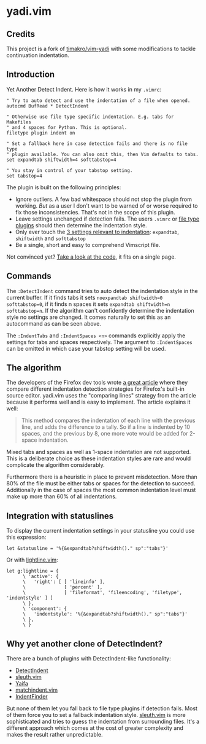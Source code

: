 yadi.vim
========

Credits
-------

This project is a fork of
[timakro/vim-yadi](https://github.com/timakro/vim-yadi) with some modifications
to tackle continuation indentation.

Introduction
------------

Yet Another Detect Indent. Here is how it works in my `.vimrc`:

```vim
" Try to auto detect and use the indentation of a file when opened. 
autocmd BufRead * DetectIndent

" Otherwise use file type specific indentation. E.g. tabs for Makefiles
" and 4 spaces for Python. This is optional.
filetype plugin indent on

" Set a fallback here in case detection fails and there is no file type
" plugin available. You can also omit this, then Vim defaults to tabs.
set expandtab shiftwidth=4 softtabstop=4

" You stay in control of your tabstop setting.
set tabstop=4
```

The plugin is built on the following principles:

* Ignore outliers. A few bad whitespace should not stop the plugin from
  working. *But* as a user I don't want to be warned of or worse required to fix
  those inconsistencies. That's not in the scope of this plugin.
* Leave settings unchanged if detection fails. The users `.vimrc` or
  [file type plugins](https://vim.fandom.com/wiki/File_type_plugins)
  should then determine the indentation style.
* Only ever touch the
  [3 settings relevant to indentation](https://vim.fandom.com/wiki/Indenting_source_code#Setup):
  `expandtab`, `shiftwidth` and `softtabstop`
* Be a single, short and easy to comprehend Vimscript file.

Not convinced yet?
[Take a look at the code](https://github.com/timakro/vim-yadi/blob/main/plugin/yadi.vim#L17-L62),
it fits on a single page.

Commands
--------

The `:DetectIndent` command tries to auto detect the indentation style in the
current buffer.
If it finds tabs it sets `noexpandtab shiftwidth=0 softtabstop=0`,
if it finds n spaces it sets `expandtab shiftwidth=n softtabstop=n`.
If the algorithm can't confidently determine the indentation style no settings
are changed. It comes naturally to set this as an autocommand as can be seen
above.

The `:IndentTabs` and `:IndentSpaces <n>` commands explicitly apply the
settings for tabs and spaces respectively. The argument to `:IndentSpaces` can
be omitted in which case your tabstop setting will be used.

The algorithm
-------------

The developers of the Firefox dev tools wrote
[a great article](https://medium.com/firefox-developer-tools/detecting-code-indentation-eff3ed0fb56b)
where they compare different indentation detection strategies for Firefox's
built-in source editor. yadi.vim uses the "comparing lines" strategy from the
article because it performs well and is easy to implement. The article explains
it well:

> This method compares the indentation of each line with the previous line, and
> adds the difference to a tally. So if a line is indented by 10 spaces, and
> the previous by 8, one more vote would be added for 2-space indentation.

Mixed tabs and spaces as well as 1-space indentation are not supported. This is
a deliberate choice as these indentation styles are rare and would complicate
the algorithm considerably. 

Furthermore there is a heuristic in place to prevent misdetection. More than
80% of the file must be either tabs or spaces for the detection to succeed.
Additionally in the case of spaces the most common indentation level must make
up more than 60% of all indentations.

Integration with statuslines
----------------------------

To display the current indentation settings in your statusline you could use
this expression:

```vim
let &statusline = '%{&expandtab?shiftwidth()." sp":"tabs"}'
```

Or with [lightline.vim](https://github.com/itchyny/lightline.vim):

```vim
let g:lightline = {
      \ 'active': {
      \   'right': [ [ 'lineinfo' ],
      \              [ 'percent' ],
      \              [ 'fileformat', 'fileencoding', 'filetype', 'indentstyle' ] ]
      \ },
      \ 'component': {
      \   'indentstyle': '%{&expandtab?shiftwidth()." sp":"tabs"}'
      \ },
      \ }
```

Why yet another clone of DetectIndent?
--------------------------------------

There are a bunch of plugins with DetectIndent-like functionality:

* [DetectIndent](https://github.com/ciaranm/detectindent)
* [sleuth.vim](https://github.com/tpope/vim-sleuth)
* [Yaifa](https://github.com/Raimondi/yaifa)
* [matchindent.vim](https://github.com/conormcd/matchindent.vim)
* [IndentFinder](https://github.com/ldx/vim-indentfinder)

But none of them let you fall back to file type plugins if detection fails. Most of them force you to set a fallback indentation style. [sleuth.vim](https://github.com/tpope/vim-sleuth) is more sophisticated and tries to guess the indentation from surrounding files. It's a different approach which comes at the cost of greater complexity and makes the result rather unpredictable.
